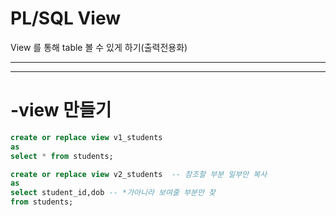 # PL/SQL View

View 를 통해 table 볼 수 있게 하기(출력전용화)

---

---

# -view 만들기

```sql
create or replace view v1_students
as
select * from students;

create or replace view v2_students  -- 참조할 부분 일부만 복사
as
select student_id,dob -- *가아니라 보여줄 부분만 찾
from students;
```